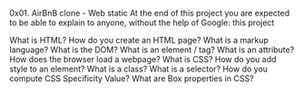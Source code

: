 0x01. AirBnB clone - Web static At the end of this project you are expected to be able to explain to anyone, without the help of Google: this project 

What is HTML? How do you create an HTML page? What is a markup language? What is the DOM? What is an element / tag? What is an attribute? How does the browser load a webpage? What is CSS? How do you add style to an element? What is a class? What is a selector? How do you compute CSS Specificity Value? What are Box properties in CSS?
